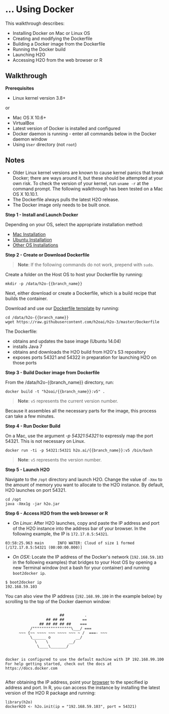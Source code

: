 # ... Using Docker

This walkthrough describes: 

  * Installing Docker on Mac or Linux OS
  * Creating and modifying the Dockerfile
  * Building a Docker image from the Dockerfile
  * Running the Docker build
  * Launching H2O
  * Accessing H2O from the web browser or R


## Walkthrough
**Prerequisites**

  * Linux kernel version 3.8+

  or

  * Mac OS X 10.6+
  * VirtualBox
  * Latest version of Docker is installed and configured
  * Docker daemon is running - enter all commands below in the Docker daemon window
  * Using `User` directory (not `root`)


## Notes

- Older Linux kernel versions are known to cause kernel panics that break Docker; there are ways around it, but these should be attempted at your own risk. To check the version of your kernel, run `uname -r` at the command prompt. The following walkthrough has been tested on a Mac OS X 10.10.1.
- The Dockerfile always pulls the latest H2O release. 
- The Docker image only needs to be built once. 

**Step 1 - Install and Launch Docker**

Depending on your OS, select the appropriate installation method:

  * [Mac Installation](https://docs.docker.com/installation/mac/#installation)
  * [Ubuntu Installation](https://docs.docker.com/installation/ubuntulinux/)
  * [Other OS Installations](https://docs.docker.com/installation/)


**Step 2 - Create or Download Dockerfile**

  >**Note**: If the following commands do not work, prepend with `sudo`. 

Create a folder on the Host OS to host your Dockerfile by running:

```
mkdir -p /data/h2o-{{branch_name}}
```

Next, either download or create a Dockerfile, which is a build recipe that builds the container.

Download and use our [Dockerfile template](https://github.com/h2oai/h2o-3/blob/master/Dockerfile) by running:

```
cd /data/h2o-{{branch_name}}
wget https://raw.githubusercontent.com/h2oai/h2o-3/master/Dockerfile
```

The Dockerfile:

  * obtains and updates the base image (Ubuntu 14.04) 
  * installs Java 7
  * obtains and downloads the H2O build from H2O's S3 repository
  * exposes ports 54321 and 54322 in preparation for launching H2O on those ports

**Step 3 - Build Docker image from Dockerfile**

From the /data/h2o-{{branch_name}} directory, run:

```
docker build -t "h2oai/{{branch_name}}:v5" .
```

>**Note**: `v5` represents the current version number. 

Because it assembles all the necessary parts for the image, this process can take a few minutes.

**Step 4 - Run Docker Build**

On a Mac, use the argument *-p 54321:54321* to expressly map the port 54321. This is not necessary on Linux.

```
docker run -ti -p 54321:54321 h2o.ai/{{branch_name}}:v5 /bin/bash
```

>**Note**: `v5` represents the version number. 

**Step 5 - Launch H2O**

Navigate to the `/opt` directory and launch H2O. Change the value of `-Xmx` to the amount of memory you want to allocate to the H2O instance. By default, H2O launches on port 54321.

```
cd /opt
java -Xmx1g -jar h2o.jar
```

**Step 6 - Access H2O from the web browser or R**

  * *On Linux*: After H2O launches, copy and paste the IP address and port of the H2O instance into the address bar of your browser. In the following example, the IP is `172.17.0.5:54321`.

```
03:58:25.963 main      INFO WATER: Cloud of size 1 formed [/172.17.0.5:54321 (00:00:00.000)]
```

  * *On OSX*: Locate the IP address of the Docker's network (`192.168.59.103` in the following examples) that bridges to your Host OS by opening a new Terminal window (not a bash for your container) and running ```boot2docker ip```.

```
$ boot2docker ip
192.168.59.103
```

You can also view the IP address (`192.168.99.100` in the example below) by scrolling to the top of the Docker daemon window: 

```

                        ##         .
                  ## ## ##        ==
               ## ## ## ## ##    ===
           /"""""""""""""""""\___/ ===
      ~~~ {~~ ~~~~ ~~~ ~~~~ ~~~ ~ /  ===- ~~~
           \______ o           __/
             \    \         __/
              \____\_______/


docker is configured to use the default machine with IP 192.168.99.100
For help getting started, check out the docs at https://docs.docker.com


```

After obtaining the IP address, point your [browser](localhost:54321) to the specified ip address and port. In R, you can access the instance by installing the latest version of the H2O R package and running:

``` 
library(h2o)
dockerH2O <- h2o.init(ip = "192.168.59.103", port = 54321)
```
